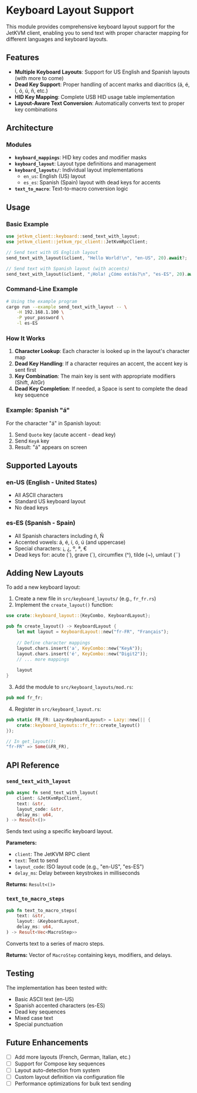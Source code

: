 # Keyboard Layout Support

This module provides comprehensive keyboard layout support for the JetKVM client, enabling you to send text with proper character mapping for different languages and keyboard layouts.

## Features

- **Multiple Keyboard Layouts**: Support for US English and Spanish layouts (with more to come)
- **Dead Key Support**: Proper handling of accent marks and diacritics (á, é, í, ó, ú, ñ, etc.)
- **HID Key Mapping**: Complete USB HID usage table implementation
- **Layout-Aware Text Conversion**: Automatically converts text to proper key combinations

## Architecture

### Modules

- **`keyboard_mappings`**: HID key codes and modifier masks
- **`keyboard_layout`**: Layout type definitions and management
- **`keyboard_layouts/`**: Individual layout implementations
  - `en_us`: English (US) layout
  - `es_es`: Spanish (Spain) layout with dead keys for accents
- **`text_to_macro`**: Text-to-macro conversion logic

## Usage

### Basic Example

```rust
use jetkvm_client::keyboard::send_text_with_layout;
use jetkvm_client::jetkvm_rpc_client::JetKvmRpcClient;

// Send text with US English layout
send_text_with_layout(&client, "Hello World!\n", "en-US", 20).await?;

// Send text with Spanish layout (with accents)
send_text_with_layout(&client, "¡Hola! ¿Cómo estás?\n", "es-ES", 20).await?;
```

### Command-Line Example

```bash
# Using the example program
cargo run --example send_text_with_layout -- \
    -H 192.168.1.100 \
    -P your_password \
    -l es-ES
```

### How It Works

1. **Character Lookup**: Each character is looked up in the layout's character map
2. **Dead Key Handling**: If a character requires an accent, the accent key is sent first
3. **Key Combination**: The main key is sent with appropriate modifiers (Shift, AltGr)
4. **Dead Key Completion**: If needed, a Space is sent to complete the dead key sequence

### Example: Spanish "á"

For the character "á" in Spanish layout:
1. Send `Quote` key (acute accent - dead key)
2. Send `KeyA` key
3. Result: "á" appears on screen

## Supported Layouts

### en-US (English - United States)
- All ASCII characters
- Standard US keyboard layout
- No dead keys

### es-ES (Spanish - Spain)
- All Spanish characters including ñ, Ñ
- Accented vowels: á, é, í, ó, ú (and uppercase)
- Special characters: ¡, ¿, º, ª, €
- Dead keys for: acute (´), grave (`), circumflex (^), tilde (~), umlaut (¨)

## Adding New Layouts

To add a new keyboard layout:

1. Create a new file in `src/keyboard_layouts/` (e.g., `fr_fr.rs`)
2. Implement the `create_layout()` function:

```rust
use crate::keyboard_layout::{KeyCombo, KeyboardLayout};

pub fn create_layout() -> KeyboardLayout {
    let mut layout = KeyboardLayout::new("fr-FR", "Français");
    
    // Define character mappings
    layout.chars.insert('a', KeyCombo::new("KeyA"));
    layout.chars.insert('é', KeyCombo::new("Digit2"));
    // ... more mappings
    
    layout
}
```

3. Add the module to `src/keyboard_layouts/mod.rs`:
```rust
pub mod fr_fr;
```

4. Register in `src/keyboard_layout.rs`:
```rust
pub static FR_FR: Lazy<KeyboardLayout> = Lazy::new(|| {
    crate::keyboard_layouts::fr_fr::create_layout()
});

// In get_layout():
"fr-FR" => Some(&FR_FR),
```

## API Reference

### `send_text_with_layout`

```rust
pub async fn send_text_with_layout(
    client: &JetKvmRpcClient,
    text: &str,
    layout_code: &str,
    delay_ms: u64,
) -> Result<()>
```

Sends text using a specific keyboard layout.

**Parameters:**
- `client`: The JetKVM RPC client
- `text`: Text to send
- `layout_code`: ISO layout code (e.g., "en-US", "es-ES")
- `delay_ms`: Delay between keystrokes in milliseconds

**Returns:** `Result<()>`

### `text_to_macro_steps`

```rust
pub fn text_to_macro_steps(
    text: &str,
    layout: &KeyboardLayout,
    delay_ms: u64,
) -> Result<Vec<MacroStep>>
```

Converts text to a series of macro steps.

**Returns:** Vector of `MacroStep` containing keys, modifiers, and delays.

## Testing

The implementation has been tested with:
- Basic ASCII text (en-US)
- Spanish accented characters (es-ES)
- Dead key sequences
- Mixed case text
- Special punctuation

## Future Enhancements

- [ ] Add more layouts (French, German, Italian, etc.)
- [ ] Support for Compose key sequences
- [ ] Layout auto-detection from system
- [ ] Custom layout definition via configuration file
- [ ] Performance optimizations for bulk text sending
